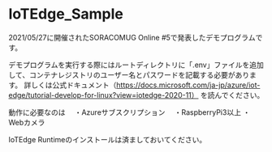# IoTEdge_Sample

2021/05/27に開催されたSORACOMUG Online #5で発表したデモプログラムです。

デモプログラムを実行する際にはルートディレクトリに「.env」ファイルを追加して、コンテナレジストリのユーザー名とパスワードを記載する必要があります。
詳しくは公式ドキュメント（https://docs.microsoft.com/ja-jp/azure/iot-edge/tutorial-develop-for-linux?view=iotedge-2020-11） を読んでください。

動作に必要なのは
　・Azureサブスクリプション
　・RaspberryPi3以上
  ・Webカメラ

IoTEdge Runtimeのインストールは済ましておいてください。
